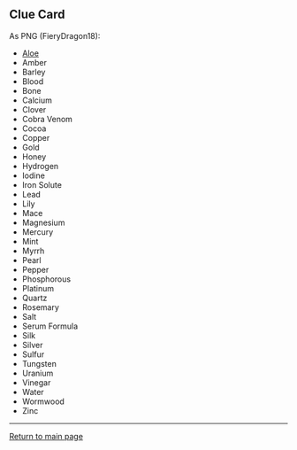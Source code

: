 ## **Clue Card**
As PNG (FieryDragon18):  
- [Aloe](https://raw.githubusercontent.com/WooRepo/cahillarchive/refs/heads/main/Aloe24.jpg)  
- Amber  
- Barley  
- Blood  
- Bone  
- Calcium  
- Clover  
- Cobra Venom  
- Cocoa  
- Copper  
- Gold  
- Honey  
- Hydrogen  
- Iodine  
- Iron Solute  
- Lead  
- Lily  
- Mace  
- Magnesium  
- Mercury  
- Mint  
- Myrrh  
- Pearl  
- Pepper  
- Phosphorous  
- Platinum  
- Quartz  
- Rosemary  
- Salt  
- Serum Formula  
- Silk  
- Silver  
- Sulfur  
- Tungsten  
- Uranium  
- Vinegar  
- Water  
- Wormwood  
- Zinc  

---

[Return to main page](index.html)
